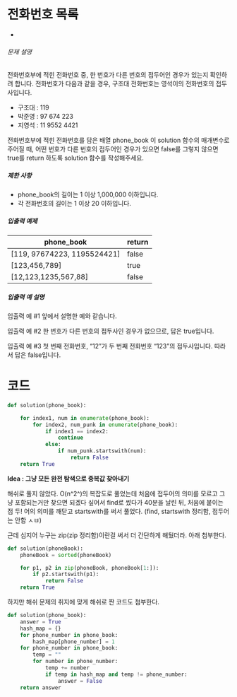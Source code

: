 # 전화번호 목록

- 

###### 문제 설명

전화번호부에 적힌 전화번호 중, 한 번호가 다른 번호의 접두어인 경우가 있는지 확인하려 합니다.
전화번호가 다음과 같을 경우, 구조대 전화번호는 영석이의 전화번호의 접두사입니다.

- 구조대 : 119
- 박준영 : 97 674 223
- 지영석 : 11 9552 4421

전화번호부에 적힌 전화번호를 담은 배열 phone_book 이 solution 함수의 매개변수로 주어질 때, 어떤 번호가 다른 번호의 접두어인 경우가 있으면 false를 그렇지 않으면 true를 return 하도록 solution 함수를 작성해주세요.

##### 제한 사항

- phone_book의 길이는 1 이상 1,000,000 이하입니다.
- 각 전화번호의 길이는 1 이상 20 이하입니다.

##### 입출력 예제

| phone_book                  | return |
| --------------------------- | ------ |
| [119, 97674223, 1195524421] | false  |
| [123,456,789]               | true   |
| [12,123,1235,567,88]        | false  |

##### 입출력 예 설명

입출력 예 #1
앞에서 설명한 예와 같습니다.

입출력 예 #2
한 번호가 다른 번호의 접두사인 경우가 없으므로, 답은 true입니다.

입출력 예 #3
첫 번째 전화번호, “12”가 두 번째 전화번호 “123”의 접두사입니다. 따라서 답은 false입니다.



# 코드

```python
def solution(phone_book):

    for index1, num in enumerate(phone_book):
        for index2, num_punk in enumerate(phone_book):
            if index1 == index2:
                continue
            else:
                if num_punk.startswith(num):
                    return False
    return True
```



**Idea : 그냥 모든 완전 탐색으로 중복값 찾아내기**



해쉬로 풀지 않았다. O(n^2^)의 복잡도로 풀었는데 처음에 접두어의 의미를 모르고 그냥 포함되는거만 찾으면 되겠다 싶어서 find로 썼다가 40분을 날린 뒤, 처음에 붙이는 접 두! 어의 의미를 깨닫고  startswith를 써서 풀었다. (find, startswith 정리함, 접두어는 안함 ㅅㅂ)

근데 심지어 누구는 zip(zip 정리함)이란걸 써서 더 간단하게 해뒀더라. 아래 첨부한다.

```python
def solution(phoneBook):
    phoneBook = sorted(phoneBook)

    for p1, p2 in zip(phoneBook, phoneBook[1:]):
        if p2.startswith(p1):
            return False
    return True
```



하지만 해쉬 문제의 취지에 맞게 해쉬로 짠 코드도 첨부한다.

```python
def solution(phone_book):
    answer = True
    hash_map = {}
    for phone_number in phone_book:
        hash_map[phone_number] = 1
    for phone_number in phone_book:
        temp = ""
        for number in phone_number:
            temp += number
            if temp in hash_map and temp != phone_number:
                answer = False
    return answer
```





